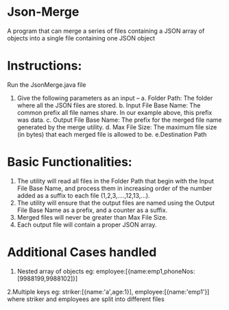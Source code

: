 # Json-Merge

A program that can merge a series of files containing a JSON array of objects into a single file containing one JSON object

# Instructions:

Run the JsonMerge.java file

1. Give the following parameters as an input –
a. Folder Path: The folder where all the JSON files are stored.
b. Input File Base Name: The common prefix all file names share. In our 
example above, this prefix was data.
c. Output File Base Name: The prefix for the merged file name 
generated by the merge utility.
d. Max File Size: The maximum file size (in bytes) that each merged file 
is allowed to be.
e.Destination Path


# Basic Functionalities:

1. The utility will read all files in the Folder Path that begin with the Input File 
Base Name, and process them in increasing order of the number added as a 
suffix to each file (1,2,3,....,12,13,...).
2. The utility will ensure that the output files are named using the Output File 
Base Name as a prefix, and a counter as a suffix.
3. Merged files will never be greater than Max File Size.
4. Each output file will contain a proper JSON array.


# Additional Cases handled 
1. Nested array of objects
 		eg:
 			employee:[{name:emp1,phoneNos:[9988199,9988102]}]
 
 2.Multiple keys
 		eg:
 		 striker:[{name:'a',age:1}],
 			employee:[{name:'emp1'}]
  where striker and employees are split into different files

